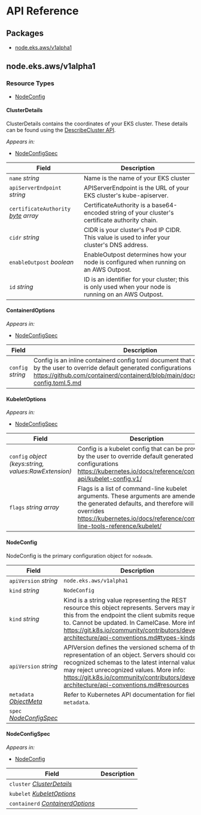 # API Reference

## Packages
- [node.eks.aws/v1alpha1](#nodeeksawsv1alpha1)

## node.eks.aws/v1alpha1

### Resource Types
- [NodeConfig](#nodeconfig)

#### ClusterDetails

ClusterDetails contains the coordinates of your EKS cluster. These details can be found using the [DescribeCluster API](https://docs.aws.amazon.com/eks/latest/APIReference/API_DescribeCluster.html).

_Appears in:_
- [NodeConfigSpec](#nodeconfigspec)

| Field | Description |
| --- | --- |
| `name` _string_ | Name is the name of your EKS cluster |
| `apiServerEndpoint` _string_ | APIServerEndpoint is the URL of your EKS cluster's kube-apiserver. |
| `certificateAuthority` _[byte](https://kubernetes.io/docs/reference/generated/kubernetes-api/v1.29/#byte-v1-meta) array_ | CertificateAuthority is a base64-encoded string of your cluster's certificate authority chain. |
| `cidr` _string_ | CIDR is your cluster's Pod IP CIDR. This value is used to infer your cluster's DNS address. |
| `enableOutpost` _boolean_ | EnableOutpost determines how your node is configured when running on an AWS Outpost. |
| `id` _string_ | ID is an identifier for your cluster; this is only used when your node is running on an AWS Outpost. |

#### ContainerdOptions

_Appears in:_
- [NodeConfigSpec](#nodeconfigspec)

| Field | Description |
| --- | --- |
| `config` _string_ | Config is an inline containerd config toml document that can be provided by the user to override default generated configurations https://github.com/containerd/containerd/blob/main/docs/man/containerd-config.toml.5.md |

#### KubeletOptions

_Appears in:_
- [NodeConfigSpec](#nodeconfigspec)

| Field | Description |
| --- | --- |
| `config` _object (keys:string, values:RawExtension)_ | Config is a kubelet config that can be provided by the user to override default generated configurations https://kubernetes.io/docs/reference/config-api/kubelet-config.v1/ |
| `flags` _string array_ | Flags is a list of command-line kubelet arguments. These arguments are amended to the generated defaults, and therefore will act as overrides https://kubernetes.io/docs/reference/command-line-tools-reference/kubelet/ |

#### NodeConfig

NodeConfig is the primary configuration object for `nodeadm`.

| Field | Description |
| --- | --- |
| `apiVersion` _string_ | `node.eks.aws/v1alpha1`
| `kind` _string_ | `NodeConfig`
| `kind` _string_ | Kind is a string value representing the REST resource this object represents. Servers may infer this from the endpoint the client submits requests to. Cannot be updated. In CamelCase. More info: https://git.k8s.io/community/contributors/devel/sig-architecture/api-conventions.md#types-kinds |
| `apiVersion` _string_ | APIVersion defines the versioned schema of this representation of an object. Servers should convert recognized schemas to the latest internal value, and may reject unrecognized values. More info: https://git.k8s.io/community/contributors/devel/sig-architecture/api-conventions.md#resources |
| `metadata` _[ObjectMeta](https://kubernetes.io/docs/reference/generated/kubernetes-api/v1.29/#objectmeta-v1-meta)_ | Refer to Kubernetes API documentation for fields of `metadata`. |
| `spec` _[NodeConfigSpec](#nodeconfigspec)_ |  |

#### NodeConfigSpec

_Appears in:_
- [NodeConfig](#nodeconfig)

| Field | Description |
| --- | --- |
| `cluster` _[ClusterDetails](#clusterdetails)_ |  |
| `kubelet` _[KubeletOptions](#kubeletoptions)_ |  |
| `containerd` _[ContainerdOptions](#containerdoptions)_ |  |
